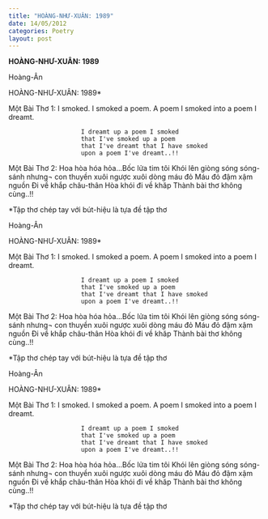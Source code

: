 ```yaml
---
title: "HOÀNG-NHƯ-XUÂN: 1989"
date: 14/05/2012
categories: Poetry
layout: post
---
```


**HOÀNG-NHƯ-XUÂN: 1989**

Hoàng-Ân


HOÀNG-NHƯ-XUÂN: 1989*


Một Bài Thơ 1:
                        I smoked. I smoked a poem.
                        A poem I smoked
                        into a poem I dreamt.

                        I dreamt up a poem I smoked
                        that I've smoked up a poem
                        that I've dreamt that I have smoked
                        upon a poem I've dreamt..!!

Một Bài Thơ 2:
                        Hoa hòa hóa hỏa...Bốc lửa tim tôi
                        Khói lên giòng sóng
                        sóng-sánh nhưng¬ con thuyền
                        xuôi ngược xuôi dòng máu đỏ
                        Máu đỏ đậm xậm nguồn
                        Đi về khắp châu-thân
                        Hòa khói đi về khăp
                        Thành bài thơ không cùng..!!


*Tập thơ chép tay với bút-hiệu là tựa đề tập thơ

Hoàng-Ân


HOÀNG-NHƯ-XUÂN: 1989*


Một Bài Thơ 1:
                        I smoked. I smoked a poem.
                        A poem I smoked
                        into a poem I dreamt.

                        I dreamt up a poem I smoked
                        that I've smoked up a poem
                        that I've dreamt that I have smoked
                        upon a poem I've dreamt..!!

Một Bài Thơ 2:
                        Hoa hòa hóa hỏa...Bốc lửa tim tôi
                        Khói lên giòng sóng
                        sóng-sánh nhưng¬ con thuyền
                        xuôi ngược xuôi dòng máu đỏ
                        Máu đỏ đậm xậm nguồn
                        Đi về khắp châu-thân
                        Hòa khói đi về khăp
                        Thành bài thơ không cùng..!!


*Tập thơ chép tay với bút-hiệu là tựa đề tập thơ

Hoàng-Ân


HOÀNG-NHƯ-XUÂN: 1989*


Một Bài Thơ 1:
                        I smoked. I smoked a poem.
                        A poem I smoked
                        into a poem I dreamt.

                        I dreamt up a poem I smoked
                        that I've smoked up a poem
                        that I've dreamt that I have smoked
                        upon a poem I've dreamt..!!

Một Bài Thơ 2:
                        Hoa hòa hóa hỏa...Bốc lửa tim tôi
                        Khói lên giòng sóng
                        sóng-sánh nhưng¬ con thuyền
                        xuôi ngược xuôi dòng máu đỏ
                        Máu đỏ đậm xậm nguồn
                        Đi về khắp châu-thân
                        Hòa khói đi về khăp
                        Thành bài thơ không cùng..!!


*Tập thơ chép tay với bút-hiệu là tựa đề tập thơ
